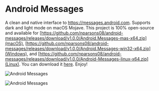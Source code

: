 # Android Messages

A clean and native interface to https://messages.android.com. Supports dark and light mode on macOS Mojave. This project is 100% open-source and available for [https://github.com/nparsons08/android-messages/releases/download/v1.0.0/Android.Messages-mas-x64.zip](macOS), [https://github.com/nparsons08/android-messages/releases/download/v1.0.0/Android.Messages-win32-x64.zip](Windows), and [https://github.com/nparsons08/android-messages/releases/download/v1.0.0/Android-Messages-linux-x64.zip](Linux). You can download it [here](https://github.com/nparsons08/android-messages/releases/tag/v1.0.0). Enjoy!

![Android Messages](https://i.imgur.com/O3H5NWh.png)

![Android Messages](https://i.imgur.com/UUsxiqv.png)
